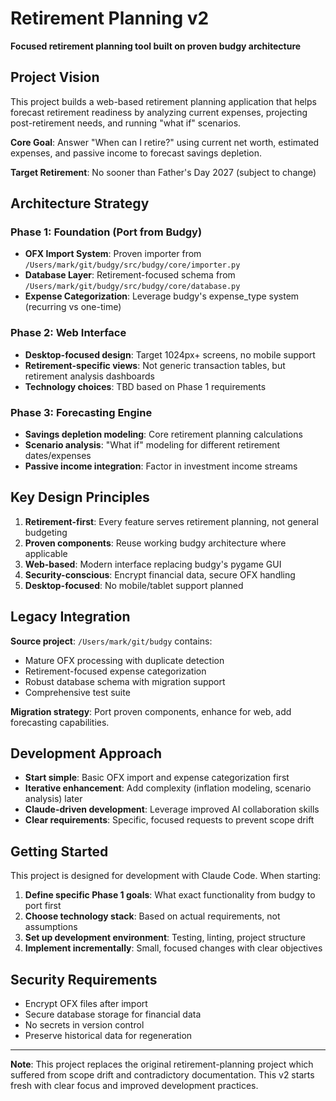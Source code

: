 # Retirement Planning v2

**Focused retirement planning tool built on proven budgy architecture**

## Project Vision

This project builds a web-based retirement planning application that helps forecast retirement readiness by analyzing current expenses, projecting post-retirement needs, and running "what if" scenarios.

**Core Goal**: Answer "When can I retire?" using current net worth, estimated expenses, and passive income to forecast savings depletion.

**Target Retirement**: No sooner than Father's Day 2027 (subject to change)

## Architecture Strategy

### Phase 1: Foundation (Port from Budgy)
- **OFX Import System**: Proven importer from `/Users/mark/git/budgy/src/budgy/core/importer.py`
- **Database Layer**: Retirement-focused schema from `/Users/mark/git/budgy/src/budgy/core/database.py`
- **Expense Categorization**: Leverage budgy's expense_type system (recurring vs one-time)

### Phase 2: Web Interface
- **Desktop-focused design**: Target 1024px+ screens, no mobile support
- **Retirement-specific views**: Not generic transaction tables, but retirement analysis dashboards
- **Technology choices**: TBD based on Phase 1 requirements

### Phase 3: Forecasting Engine
- **Savings depletion modeling**: Core retirement planning calculations
- **Scenario analysis**: "What if" modeling for different retirement dates/expenses
- **Passive income integration**: Factor in investment income streams

## Key Design Principles

1. **Retirement-first**: Every feature serves retirement planning, not general budgeting
2. **Proven components**: Reuse working budgy architecture where applicable
3. **Web-based**: Modern interface replacing budgy's pygame GUI
4. **Security-conscious**: Encrypt financial data, secure OFX handling
5. **Desktop-focused**: No mobile/tablet support planned

## Legacy Integration

**Source project**: `/Users/mark/git/budgy` contains:
- Mature OFX processing with duplicate detection
- Retirement-focused expense categorization
- Robust database schema with migration support
- Comprehensive test suite

**Migration strategy**: Port proven components, enhance for web, add forecasting capabilities.

## Development Approach

- **Start simple**: Basic OFX import and expense categorization first
- **Iterative enhancement**: Add complexity (inflation modeling, scenario analysis) later
- **Claude-driven development**: Leverage improved AI collaboration skills
- **Clear requirements**: Specific, focused requests to prevent scope drift

## Getting Started

This project is designed for development with Claude Code. When starting:

1. **Define specific Phase 1 goals**: What exact functionality from budgy to port first
2. **Choose technology stack**: Based on actual requirements, not assumptions
3. **Set up development environment**: Testing, linting, project structure
4. **Implement incrementally**: Small, focused changes with clear objectives

## Security Requirements

- Encrypt OFX files after import
- Secure database storage for financial data
- No secrets in version control
- Preserve historical data for regeneration

---

**Note**: This project replaces the original retirement-planning project which suffered from scope drift and contradictory documentation. This v2 starts fresh with clear focus and improved development practices.